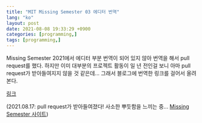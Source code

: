 ```yaml
---
title: "MIT Missing Semester 03 에디터 번역"
lang: "ko"
layout: post
date: 2021-08-08 19:33:29 +0900
categories: [programming,]
tags: [programming,]
---
```


Missing Semester 2021에서 에디터 부분 번역이 되어 있지 않아 번역을 해서 pull request를 했다. 하지만 이미 대부분의 프로젝트 활동이 일 년 전인걸 보니 아마 pull request가 받아들여지지 않을 것 같은데... 그래서 블로그에 번역한 링크를 걸어서 올려본다.

[링크](https://github.com/Typiespectre/missing-semester-kr.github.io/blob/master/_2020/editors.md)

(2021.08.17: pull request가 받아들여졌다! 사소한 뿌듯함을 느끼는 중... [Missing Semester 사이트](https://missing-semester-kr.github.io/2020/editors/))